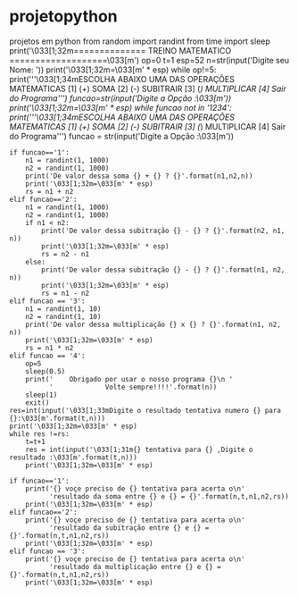 # projetopython
projetos em python
from random import randint
from time import sleep
print('\033[1;32m============== TREINO MATEMATICO ===================\033[m')
op=0
t=1
esp=52
n=str(input('Digite seu Nome: '))
print('\033[1;32m=\033[m' * esp)
while op!=5:
    print('''\033[1;34mESCOLHA ABAIXO UMA DAS OPERAÇÕES MATEMATICAS
    [1] (+) SOMA 
    [2] (-) SUBITRAIR
    [3] (*) MULTIPLICAR
    [4] Sair do Programa''')
    funcao=str(input('Digite a Opção :\033[m'))
    print('\033[1;32m=\033[m' * esp)
    while funcao not in '1234':
            print('''\033[1;34mESCOLHA ABAIXO UMA DAS OPERAÇÕES MATEMATICAS
            [1] (+) SOMA 
            [2] (-) SUBITRAIR
            [3] (*) MULTIPLICAR
            [4] Sair do Programa''')
            funcao = str(input('Digite a Opção :\033[m'))

    if funcao=='1':
        n1 = randint(1, 1000)
        n2 = randint(1, 1000)
        print('De valor dessa soma {} + {} ? {}'.format(n1,n2,n))
        print('\033[1;32m=\033[m' * esp)
        rs = n1 + n2
    elif funcao=='2':
        n1 = randint(1, 1000)
        n2 = randint(1, 1000)
        if n1 < n2:
            print('De valor dessa subitração {} - {} ? {}'.format(n2, n1, n))
            print('\033[1;32m=\033[m' * esp)
            rs = n2 - n1
        else:
            print('De valor dessa subitração {} - {} ? {}'.format(n1, n2, n))
            print('\033[1;32m=\033[m' * esp)
            rs = n1 - n2
    elif funcao == '3':
        n1 = randint(1, 10)
        n2 = randint(1, 10)
        print('De valor dessa multiplicação {} x {} ? {}'.format(n1, n2, n))
        print('\033[1;32m=\033[m' * esp)
        rs = n1 * n2
    elif funcao == '4':
        op=5
        sleep(0.5)
        print('    Obrigado por usar o nosso programa {}\n '
              '             Volte sempre!!!!'.format(n))
        sleep(1)
        exit()
    res=int(input('\033[1;33mDigite o resultado tentativa numero {} para {}:\033[m'.format(t,n)))
    print('\033[1;32m=\033[m' * esp)
    while res !=rs:
        t=t+1
        res = int(input('\033[1;31m{} tentativa para {} ,Digite o resultado :\033[m'.format(t,n)))
        print('\033[1;32m=\033[m' * esp)

    if funcao=='1':
        print('{} voçe preciso de {} tentativa para acerta o\n'
              'resultado da soma entre {} e {} = {}'.format(n,t,n1,n2,rs))
        print('\033[1;32m=\033[m' * esp)
    elif funcao=='2':
        print('{} voçe preciso de {} tentativa para acerta o\n'
              'resultado da subitração entre {} e {} = {}'.format(n,t,n1,n2,rs))
        print('\033[1;32m=\033[m' * esp)
    elif funcao == '3':
        print('{} voçe preciso de {} tentativa para acerta o\n'
              'resultado da multiplicação entre {} e {} = {}'.format(n,t,n1,n2,rs))
        print('\033[1;32m=\033[m' * esp)

